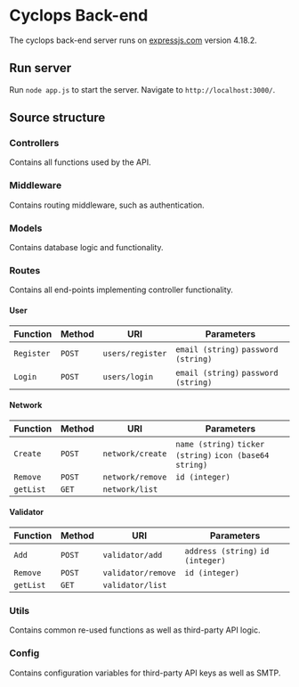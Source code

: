 # Cyclops Back-end

The cyclops back-end server runs on [expressjs.com](https://expressjs.com/) version 4.18.2.

## Run server

Run `node app.js` to start the server. Navigate to `http://localhost:3000/`.

## Source structure

### Controllers
Contains all functions used by the API.

### Middleware
Contains routing middleware, such as authentication.

### Models
Contains database logic and functionality.

### Routes
Contains all end-points implementing controller functionality.

#### User

| Function   | Method     | URI                               | Parameters                                 |
|------------|------------|-----------------------------------|--------------------------------------------|
| `Register` | `POST`     | `users/register`                  | `email (string)` `password (string)`       |
| `Login`    | `POST`     | `users/login`                     | `email (string)` `password (string)`       |

#### Network

| Function   | Method     | URI                               | Parameters                                               |
|------------|------------|-----------------------------------|----------------------------------------------------------|
| `Create`   | `POST`     | `network/create`                  | `name (string)` `ticker (string)` `icon (base64 string)` |
| `Remove`   | `POST`     | `network/remove`                  | `id (integer)`                                           |
| `getList`  | `GET`      | `network/list`                    |                                                          |

#### Validator

| Function   | Method     | URI                               | Parameters                                               |
|------------|------------|-----------------------------------|----------------------------------------------------------|
| `Add`      | `POST`     | `validator/add`                   | `address (string)` `id (integer)`                        |
| `Remove`   | `POST`     | `validator/remove`                | `id (integer)`                                           |
| `getList`  | `GET`      | `validator/list`                  |                                                          |

### Utils
Contains common re-used functions as well as third-party API logic.

### Config
Contains configuration variables for third-party API keys as well as SMTP.

